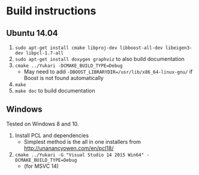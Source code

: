# Build instructions

## Ubuntu 14.04

1. `sudo apt-get install cmake libproj-dev libboost-all-dev libeigen3-dev libpcl-1.7-all`
2. `sudo apt-get install doxygen graphviz` to also build documentation
3. `cmake ../Yukari -DCMAKE_BUILD_TYPE=Debug`
   - May need to add `-DBOOST_LIBRARYDIR=/usr/lib/x86_64-linux-gnu/` if Boost is
     not found automatically
4. `make`
5. `make doc` to build documentation

## Windows

Tested on Windows 8 and 10.

1. Install PCL and dependencies
   - Simplest method is the all in one installers from
     http://unanancyowen.com/en/pcl18/
2. `cmake ../Yukari -G "Visual Studio 14 2015 Win64" -DCMAKE_BUILD_TYPE=Debug`
   - (for MSVC 14)
